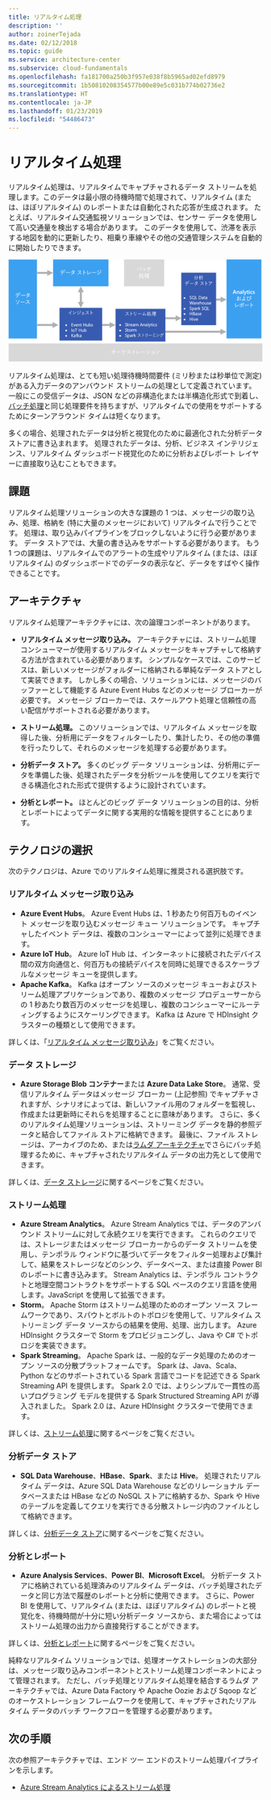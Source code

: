 ```yaml
---
title: リアルタイム処理
description: ''
author: zoinerTejada
ms.date: 02/12/2018
ms.topic: guide
ms.service: architecture-center
ms.subservice: cloud-fundamentals
ms.openlocfilehash: fa181700a250b3f957e038f8b5965ad02efd8979
ms.sourcegitcommit: 1b50810208354577b00e89e5c031b774b02736e2
ms.translationtype: HT
ms.contentlocale: ja-JP
ms.lasthandoff: 01/23/2019
ms.locfileid: "54486473"
---
```

# <a name="real-time-processing"></a>リアルタイム処理

リアルタイム処理は、リアルタイムでキャプチャされるデータ ストリームを処理します。このデータは最小限の待機時間で処理されて、リアルタイム (または、ほぼリアルタイム) のレポートまたは自動化された応答が生成されます。 たとえば、リアルタイム交通監視ソリューションでは、センサー データを使用して高い交通量を検出する場合があります。 このデータを使用して、渋滞を表示する地図を動的に更新したり、相乗り車線やその他の交通管理システムを自動的に開始したりできます。

![リアルタイム処理パイプラインの図](./images/real-time-pipeline.png)

リアルタイム処理は、とても短い処理待機時間要件 (ミリ秒または秒単位で測定) がある入力データのアンバウンド ストリームの処理として定義されています。 一般にこの受信データは、JSON などの非構造化または半構造化形式で到着し、[バッチ処理](./batch-processing.md)と同じ処理要件を持ちますが、リアルタイムでの使用をサポートするためにターンアラウンド タイムは短くなります。

多くの場合、処理されたデータは分析と視覚化のために最適化された分析データ ストアに書き込まれます。 処理されたデータは、分析、ビジネス インテリジェンス、リアルタイム ダッシュボード視覚化のために分析およびレポート レイヤーに直接取り込むこともできます。

## <a name="challenges"></a>課題

リアルタイム処理ソリューションの大きな課題の 1 つは、メッセージの取り込み、処理、格納を (特に大量のメッセージにおいて) リアルタイムで行うことです。 処理は、取り込みパイプラインをブロックしないように行う必要があります。 データ ストアでは、大量の書き込みをサポートする必要があります。 もう 1 つの課題は、リアルタイムでのアラートの生成やリアルタイム (または、ほぼリアルタイム) のダッシュボードでのデータの表示など、データをすばやく操作できることです。

## <a name="architecture"></a>アーキテクチャ

リアルタイム処理アーキテクチャには、次の論理コンポーネントがあります。

- **リアルタイム メッセージ取り込み。** アーキテクチャには、ストリーム処理コンシューマーが使用するリアルタイム メッセージをキャプチャして格納する方法が含まれている必要があります。 シンプルなケースでは、このサービスは、新しいメッセージがフォルダーに格納される単純なデータ ストアとして実装できます。 しかし多くの場合、ソリューションには、メッセージのバッファーとして機能する Azure Event Hubs などのメッセージ ブローカーが必要です。 メッセージ ブローカーでは、スケールアウト処理と信頼性の高い配信がサポートされる必要があります。

- **ストリーム処理。** このソリューションでは、リアルタイム メッセージを取得した後、分析用にデータをフィルターしたり、集計したり、その他の準備を行ったりして、それらのメッセージを処理する必要があります。

- **分析データ ストア。** 多くのビッグ データ ソリューションは、分析用にデータを準備した後、処理されたデータを分析ツールを使用してクエリを実行できる構造化された形式で提供するように設計されています。

- **分析とレポート。** ほとんどのビッグ データ ソリューションの目的は、分析とレポートによってデータに関する実用的な情報を提供することにあります。

## <a name="technology-choices"></a>テクノロジの選択

次のテクノロジは、Azure でのリアルタイム処理に推奨される選択肢です。

### <a name="real-time-message-ingestion"></a>リアルタイム メッセージ取り込み

- **Azure Event Hubs**。 Azure Event Hubs は、1 秒あたり何百万ものイベント メッセージを取り込むメッセージ キュー ソリューションです。 キャプチャしたイベント データは、複数のコンシューマーによって並列に処理できます。
- **Azure IoT Hub**。 Azure IoT Hub は、インターネットに接続されたデバイス間の双方向通信と、何百万もの接続デバイスを同時に処理できるスケーラブルなメッセージ キューを提供します。
- **Apache Kafka**。 Kafka はオープン ソースのメッセージ キューおよびストリーム処理アプリケーションであり、複数のメッセージ プロデューサーからの 1 秒あたり数百万のメッセージを処理し、複数のコンシューマーにルーティングするようにスケーリングできます。 Kafka は Azure で HDInsight クラスターの種類として使用できます。

詳しくは、「[リアルタイム メッセージ取り込み](../technology-choices/real-time-ingestion.md)」をご覧ください。

### <a name="data-storage"></a>データ ストレージ

- **Azure Storage Blob コンテナー**または **Azure Data Lake Store**。 通常、受信リアルタイム データはメッセージ ブローカー (上記参照) でキャプチャされますが、シナリオによっては、新しいファイル用のフォルダーを監視し、作成または更新時にそれらを処理することに意味があります。 さらに、多くのリアルタイム処理ソリューションは、ストリーミング データを静的参照データと結合してファイル ストアに格納できます。 最後に、ファイル ストレージは、アーカイブのため、または[ラムダ アーキテクチャ](../big-data/index.md#lambda-architecture)でさらにバッチ処理するために、キャプチャされたリアルタイム データの出力先として使用できます。

詳しくは、[データ ストレージ](../technology-choices/data-storage.md)に関するページをご覧ください。

### <a name="stream-processing"></a>ストリーム処理

- **Azure Stream Analytics**。 Azure Stream Analytics では、データのアンバウンド ストリームに対して永続クエリを実行できます。 これらのクエリでは、ストレージまたはメッセージ ブローカーからのデータ ストリームを使用し、テンポラル ウィンドウに基づいてデータをフィルター処理および集計して、結果をストレージなどのシンク、データベース、または直接 Power BI のレポートに書き込みます。 Stream Analytics は、テンポラル コントラクトと地理空間コントラクトをサポートする SQL ベースのクエリ言語を使用します。JavaScript を使用して拡張できます。
- **Storm**。 Apache Storm はストリーム処理のためのオープン ソース フレームワークであり、スパウトとボルトのトポロジを使用して、リアルタイム ストリーミング データ ソースからの結果を使用、処理、出力します。 Azure HDInsight クラスターで Storm をプロビジョニングし、Java や C# でトポロジを実装できます。
- **Spark Streaming**。 Apache Spark は、一般的なデータ処理のためのオープン ソースの分散プラットフォームです。 Spark は、Java、Scala、Python などのサポートされている Spark 言語でコードを記述できる Spark Streaming API を提供します。 Spark 2.0 では、よりシンプルで一貫性の高いプログラミング モデルを提供する Spark Structured Streaming API が導入されました。 Spark 2.0 は、Azure HDInsight クラスターで使用できます。

詳しくは、[ストリーム処理](../technology-choices/stream-processing.md)に関するページをご覧ください。

### <a name="analytical-data-store"></a>分析データ ストア

- **SQL Data Warehouse**、**HBase**、**Spark**、または **Hive**。 処理されたリアルタイム データは、Azure SQL Data Warehouse などのリレーショナル データベースまたは HBase などの NoSQL ストアに格納するか、Spark や Hive のテーブルを定義してクエリを実行できる分散ストレージ内のファイルとして格納できます。

詳しくは、[分析データ ストア](../technology-choices/analytical-data-stores.md)に関するページをご覧ください。

### <a name="analytics-and-reporting"></a>分析とレポート

- **Azure Analysis Services**、**Power BI**、**Microsoft Excel**。 分析データ ストアに格納されている処理済みのリアルタイム データは、バッチ処理されたデータと同じ方法で履歴のレポートと分析に使用できます。 さらに、Power BI を使用して、リアルタイム (または、ほぼリアルタイム) のレポートと視覚化を、待機時間が十分に短い分析データ ソースから、また場合によってはストリーム処理の出力から直接発行することができます。

詳しくは、[分析とレポート](../technology-choices/analysis-visualizations-reporting.md)に関するページをご覧ください。

純粋なリアルタイム ソリューションでは、処理オーケストレーションの大部分は、メッセージ取り込みコンポーネントとストリーム処理コンポーネントによって管理されます。 ただし、バッチ処理とリアルタイム処理を結合するラムダ アーキテクチャでは、Azure Data Factory や Apache Oozie および Sqoop などのオーケストレーション フレームワークを使用して、キャプチャされたリアルタイム データのバッチ ワークフローを管理する必要があります。

## <a name="next-steps"></a>次の手順

次の参照アーキテクチャでは、エンド ツー エンドのストリーム処理パイプラインを示します。

- [Azure Stream Analytics によるストリーム処理](../../reference-architectures/data/stream-processing-stream-analytics.md)